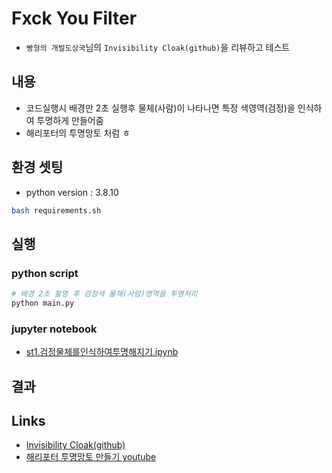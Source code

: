 # Fxck You Filter
* `빵형의 개발도상국`님의 `Invisibility Cloak(github)`을 리뷰하고 테스트 

## 내용
* 코드실행시 배경만 2초 실행후 물체(사람)이 나타나면 특정 색영역(검정)을 인식하여 투명하게 만들어줌
* 해리포터의 투명망토 처럼 ㅎ

## 환경 셋팅
 * python version : 3.8.10
```bash
bash requirements.sh
```

## 실행
### python script
```bash
# 배경 2초 촬영 후 검정색 물체(사람)영역을 투명처리
python main.py
```
### jupyter notebook
* [st1.검정물체를인식하여투명해지기.ipynb](https://github.com/duc-ke/kaggle-playground-group/blob/main/3.invisibility_cloak/jupyters/st1.%EA%B2%80%EC%A0%95%EB%AC%BC%EC%B2%B4%EB%A5%BC%EC%9D%B8%EC%8B%9D%ED%95%98%EC%97%AC%ED%88%AC%EB%AA%85%ED%95%B4%EC%A7%80%EA%B8%B0.ipynb)

## 결과


## Links
* [Invisibility Cloak(github)](https://github.com/kairess/invisibility_cloak)
* [해리포터 투명망토 만들기 youtube](https://youtu.be/suytB_6aS6M)


